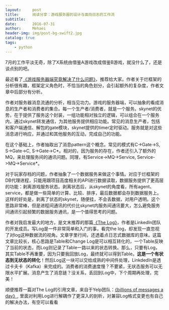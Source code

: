 ```yaml
---
layout:     post
title:      阅读分享：游戏服务器的设计与面向日志的工作流
subtitle:   
date:       2016-07-31
author:     Mehaei
header-img: img/post-bg-swift2.jpg
catalog: true
tags:
    - python
---
```

7月的工作平淡无奇，除了X系统由借鉴A游戏改成借鉴B游戏，就没什么了，还是谈点别的吧。

最近看了[《游戏服务器端究竟解决了什么问题》](http://www.cnblogs.com/fingerpass/p/game-server-programming-paradigm.html)，推荐给大家。作者关于烂框架的分析很有趣，框架定义角色时，不恰当的角色划分，会引起额外的复杂度，作者文章中后部分有分析。

作者对服务器消息流通的分析，相当见功力。游戏的服务器端，可以抽象的看成消息的生产者和消费者的集合。每一个生产者/消费者，就是一个服务。skynet的优势，在于提供了服务这个封装，一组功能相对独立的逻辑，可以组合在一个服务内，通过skynet转发通信，为其他服务提供相应功能。常见的消息生产者，包括和客户端通信、解包的gate模块，skynet提供的timer定时驱动。服务就是对这些消息进行响应，并通过和其他服务的互动，完成自己的功能。

在这个基础上，作者抽取出了消息pattern这个概念。常见的模式有C->Gate->S, S->Gate->C, S->Gate->C*。相对的，因为服务的存在，作者还引入了额外的MQ，来处理服务间的通讯问题。同理，有Service->MQ->Service, Service->MQ->Service*。

对于玩家存档的问题，作者抽象了一个数据服务来做这个事情。对应于烂框架的DB代理进程，只能用跟项目高度相关的API进行数据读取，数据服务提供了更高层的功能：剥离游戏服务状态。剥离状态后，从skynet的角度看，所有agent、service，都是做一些简单的计算、比较、排序，最后数据都会存到数据服务上。这样的好处是，剥离了状态的skynet，随便挂，不会丢数据，对用户透明。这个思路非常棒，但是进程间通讯的代价比skynet内服务间通讯要大，怎么避免服务间通讯引起频繁的数据服务通讯，是一个值得思考的问题。

作者对我启发最大的地方，是文末推荐的那篇[《The Log》](https://engineering.linkedin.com/distributed-systems/log-what-every-software-engineer-should-know-about-real-time-datas-unifying)，作者是LinkedIn团队的开发成员。写Log是一件非常简单和入门的事，看完the log，却发现一直忽视了对log这种数据流的视角。文章字里行间，还透着点日志式数据库的意味。这篇文章比较长，核心思路是Table和Change Log是可以相互转化的，一个Table反映了当前的状态，而Log则记录了Table一路以来的状态转换。那么，只要有Log，其实Table不再重要，因为只要我回放Log，最终就可以得到Table。**这是一个有状态到无状态的转化**！然后Log这一块可以交给成熟的中间件处理，LinkdedIn是透过卡夫卡（Kafka）来完成的。消费者的消费速度慢？不要紧，无状态服务可以无限水平扩展。消息产生了消息链？没关系，丢回到Log中，下个周期再处理，完美！

顺便推荐一篇对The Log的引用文章，来自于Yelp团队：[《billions of messages a day》](http://engineeringblog.yelp.com/2016/07/billions-of-messages-a-day-yelps-real-time-data-pipeline.html), 里面对利用Log进行解耦作了更深入的剖析，对兼容Log格式变更也有自己的解决办法，有空可以看看

